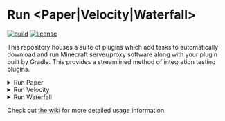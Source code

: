# Run <Paper|Velocity|Waterfall>

[![build](https://img.shields.io/github/actions/workflow/status/jpenilla/run-task/build.yml?branch=master)](https://github.com/jpenilla/run-task/actions) [![license](https://img.shields.io/badge/license-Apache--2.0-blue)](LICENSE)

This repository houses a suite of plugins which add tasks to automatically download and run Minecraft server/proxy
software along with your plugin built by Gradle. This provides a streamlined method of integration testing plugins.

<details>
<summary>Run Paper</summary>

[![latest release](https://img.shields.io/gradle-plugin-portal/v/xyz.jpenilla.run-paper)](https://plugins.gradle.org/plugin/xyz.jpenilla.run-paper)

### Basic Usage

In `build.gradle.kts`:

```kotlin
plugins {
  // Apply the plugin
  id("xyz.jpenilla.run-paper") version "2.3.0"
}

tasks {
  runServer {
    // Configure the Minecraft version for our task.
    // This is the only required configuration besides applying the plugin.
    // Your plugin's jar (or shadowJar if present) will be used automatically.
    minecraftVersion("1.20.4")
  }
}
```

You can now run a Paper server simply by invoking the `runServer` task!
</details>

<details>
<summary>Run Velocity</summary>

[![latest release](https://img.shields.io/gradle-plugin-portal/v/xyz.jpenilla.run-velocity)](https://plugins.gradle.org/plugin/xyz.jpenilla.run-velocity)

### Basic Usage

In `build.gradle.kts`:

```kotlin
plugins {
  // Apply the plugin
  id("xyz.jpenilla.run-velocity") version "2.3.0"
}

tasks {
  runVelocity {
    // Configure the Velocity version for our task.
    // This is the only required configuration besides applying the plugin.
    // Your plugin's jar (or shadowJar if present) will be used automatically.
    velocityVersion("3.3.0-SNAPSHOT")
  }
}
```

You can now run a Velocity proxy simply by invoking the `runVelocity` task!
</details>

<details>
<summary>Run Waterfall</summary>

[![latest release](https://img.shields.io/gradle-plugin-portal/v/xyz.jpenilla.run-waterfall)](https://plugins.gradle.org/plugin/xyz.jpenilla.run-waterfall)

### Basic Usage

In `build.gradle.kts`:

```kotlin
plugins {
  // Apply the plugin
  id("xyz.jpenilla.run-waterfall") version "2.3.0"
}

tasks {
  runWaterfall {
    // Configure the Waterfall version for our task.
    // This is the only required configuration besides applying the plugin.
    // Your plugin's jar (or shadowJar if present) will be used automatically.
    waterfallVersion("1.20")
  }
}
```

You can now run a Waterfall proxy simply by invoking the `runWaterfall` task!
</details>

Check out [the wiki](https://github.com/jpenilla/run-task/wiki) for more detailed usage information.
